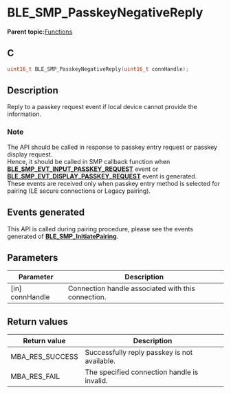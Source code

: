 # BLE\_SMP\_PasskeyNegativeReply

**Parent topic:**[Functions](GUID-9CB8F27C-7921-4D62-8EBB-A41DD9F9D4D4.md)

## C

```c
uint16_t BLE_SMP_PasskeyNegativeReply(uint16_t connHandle);
```

## Description

Reply to a passkey request event if local device cannot provide the information.

### Note

The API should be called in response to passkey entry request or passkey display request.<br />Hence, it should be called in SMP callback function when **[BLE\_SMP\_EVT\_INPUT\_PASSKEY\_REQUEST](GUID-DA3C91C3-3ACA-4850-B469-FDF748DD2D87.md)** event or<br />**[BLE\_SMP\_EVT\_DISPLAY\_PASSKEY\_REQUEST](GUID-DA3C91C3-3ACA-4850-B469-FDF748DD2D87.md)** event is generated.<br />These events are received only when passkey entry method is selected for pairing \(LE secure connections or Legacy pairing\).

## Events generated

This API is called during pairing procedure, please see the events generated of **[BLE\_SMP\_InitiatePairing](GUID-8F2CEAE0-3C28-4A9B-8A69-166F2E5F2B67.md)**.

## Parameters

|Parameter|Description|
|---------|-----------|
|\[in\] connHandle|Connection handle associated with this connection.|

## Return values

|Return value|Description|
|------------|-----------|
|MBA\_RES\_SUCCESS|Successfully reply passkey is not available.|
|MBA\_RES\_FAIL|The specified connection handle is invalid.|

